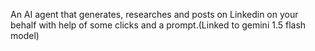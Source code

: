 An AI agent that generates, researches and posts on Linkedin on your behalf with help of some clicks and a prompt.(Linked to gemini 1.5 flash model)
